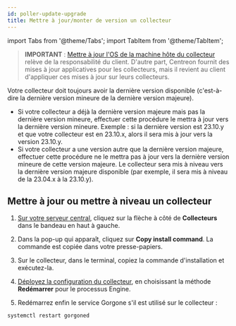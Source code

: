 ```yaml
---
id: poller-update-upgrade
title: Mettre à jour/monter de version un collecteur
---
```


import Tabs from '@theme/Tabs';
import TabItem from '@theme/TabItem';

> **IMPORTANT** : [Mettre à jour l'OS de la machine hôte du collecteur](https://thewatch.centreon.com/product-how-to-21/os-updates-security-3136) relève de la responsabilité du client. D'autre part, Centreon fournit des mises à jour applicatives pour les collecteurs, mais il revient au client d'appliquer ces mises à jour sur leurs collecteurs.

Votre collecteur doit toujours avoir la dernière version disponible (c'est-à-dire la dernière version mineure de la dernière version majeure).

* Si votre collecteur a déjà la dernière version majeure mais pas la dernière version mineure, effectuer cette procédure le mettra à jour vers la dernière version mineure. Exemple : si la dernière version est 23.10.y et que votre collecteur est en 23.10.x, alors il sera mis à jour vers la version 23.10.y.
* Si votre collecteur a une version autre que la dernière version majeure, effectuer cette procédure ne le mettra pas à jour vers la dernière version mineure de cette version majeure. Le collecteur sera mis à niveau vers la dernière version majeure disponible (par exemple, il sera mis à niveau de la 23.04.x à la 23.10.y).

## Mettre à jour ou mettre à niveau un collecteur

1. [Sur votre serveur central](../getting-started/interface.md#accéder-à-linterface-du-serveur-central), cliquez sur la flèche à côté de **Collecteurs** dans le bandeau en haut à gauche.

2. Dans la pop-up qui apparaît, cliquez sur **Copy install command**. La commande est copiée dans votre presse-papiers.

3. Sur le collecteur, dans le terminal, copiez la commande d'installation et exécutez-la.

4. [Déployez la configuration du collecteur](../monitoring/monitoring-servers/deploying-a-configuration.md), 
en choisissant la méthode **Redémarrer** pour le processus Engine.

5. Redémarrez enfin le service Gorgone s'il est utilisé sur le collecteur :

  ```shell
  systemctl restart gorgoned
  ```
